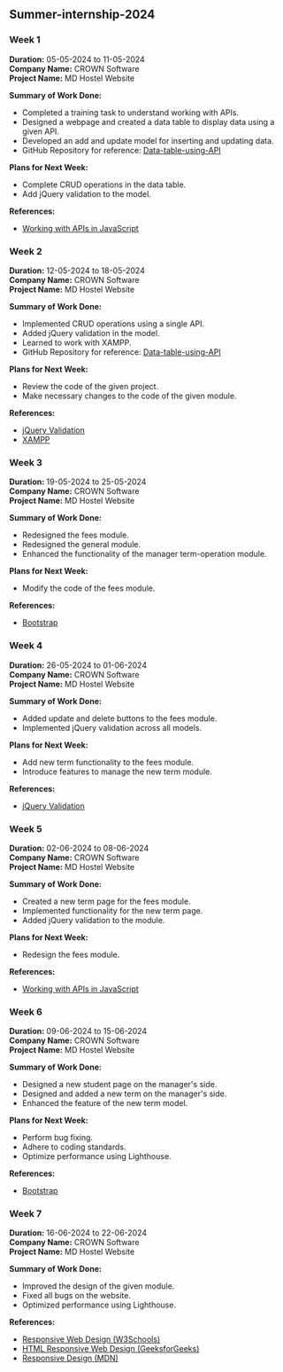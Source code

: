 ## Summer-internship-2024

### Week 1
**Duration:** 05-05-2024 to 11-05-2024  
**Company Name:** CROWN Software  
**Project Name:** MD Hostel Website  

**Summary of Work Done:**
- Completed a training task to understand working with APIs.
- Designed a webpage and created a data table to display data using a given API.
- Developed an add and update model for inserting and updating data.
- GitHub Repository for reference: [Data-table-using-API](https://github.com/Dhruvv025/Data-table-using-API)

**Plans for Next Week:**
- Complete CRUD operations in the data table.
- Add jQuery validation to the model.

**References:**
- [Working with APIs in JavaScript](https://www.geeksforgeeks.org/working-with-apis-in-javascript/)


### Week 2
**Duration:** 12-05-2024 to 18-05-2024  
**Company Name:** CROWN Software  
**Project Name:** MD Hostel Website  

**Summary of Work Done:**
- Implemented CRUD operations using a single API.
- Added jQuery validation in the model.
- Learned to work with XAMPP.
- GitHub Repository for reference: [Data-table-using-API](https://github.com/Dhruvv025/Data-table-using-API)

**Plans for Next Week:**
- Review the code of the given project.
- Make necessary changes to the code of the given module.

**References:**
- [jQuery Validation](https://jqueryvalidation.org/)
- [XAMPP](https://www.javatpoint.com/xampp)

### Week 3
**Duration:** 19-05-2024 to 25-05-2024  
**Company Name:** CROWN Software  
**Project Name:** MD Hostel Website  

**Summary of Work Done:**
- Redesigned the fees module.
- Redesigned the general module.
- Enhanced the functionality of the manager term-operation module.

**Plans for Next Week:**
- Modify the code of the fees module.

**References:**
- [Bootstrap](https://getbootstrap.com/)

### Week 4
**Duration:** 26-05-2024 to 01-06-2024  
**Company Name:** CROWN Software  
**Project Name:** MD Hostel Website  

**Summary of Work Done:**
- Added update and delete buttons to the fees module.
- Implemented jQuery validation across all models.

**Plans for Next Week:**
- Add new term functionality to the fees module.
- Introduce features to manage the new term module.

**References:**
- [jQuery Validation](https://jqueryvalidation.org/)

### Week 5
**Duration:** 02-06-2024 to 08-06-2024  
**Company Name:** CROWN Software  
**Project Name:** MD Hostel Website  

**Summary of Work Done:**
- Created a new term page for the fees module.
- Implemented functionality for the new term page.
- Added jQuery validation to the module.

**Plans for Next Week:**
- Redesign the fees module.

**References:**
- [Working with APIs in JavaScript](https://www.geeksforgeeks.org/working-with-apis-in-javascript/)

### Week 6
**Duration:** 09-06-2024 to 15-06-2024  
**Company Name:** CROWN Software  
**Project Name:** MD Hostel Website  

**Summary of Work Done:**
- Designed a new student page on the manager's side.
- Designed and added a new term on the manager's side.
- Enhanced the feature of the new term model.

**Plans for Next Week:**
- Perform bug fixing.
- Adhere to coding standards.
- Optimize performance using Lighthouse.

**References:**
- [Bootstrap](https://getbootstrap.com/)

### Week 7
**Duration:** 16-06-2024 to 22-06-2024  
**Company Name:** CROWN Software  
**Project Name:** MD Hostel Website  

**Summary of Work Done:**
- Improved the design of the given module.
- Fixed all bugs on the website.
- Optimized performance using Lighthouse.

**References:**
- [Responsive Web Design (W3Schools)](https://www.w3schools.com/html/html_responsive.asp)
- [HTML Responsive Web Design (GeeksforGeeks)](https://www.geeksforgeeks.org/html-responsive-web-design/)
- [Responsive Design (MDN)](https://developer.mozilla.org/en-US/docs/Learn/CSS/CSS_layout/Responsive_Design)
